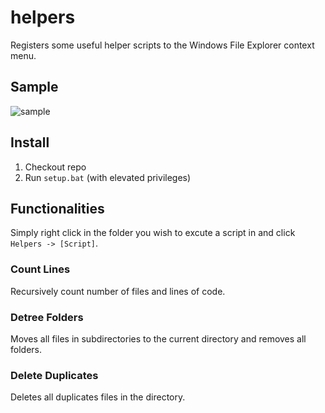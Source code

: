 # helpers
Registers some useful helper scripts to the Windows File Explorer context menu.

## Sample
![sample](https://i.ibb.co/sCL9mm5/Untitled.png)

## Install
1. Checkout repo
2. Run `setup.bat` (with elevated privileges)

## Functionalities
Simply right click in the folder you wish to excute a script in and click `Helpers -> [Script]`.

### Count Lines
Recursively count number of files and lines of code. 

### Detree Folders
Moves all files in subdirectories to the current directory and removes all folders. 

### Delete Duplicates
Deletes all duplicates files in the directory.
